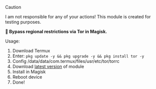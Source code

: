 > [!CAUTION]
> I am not responsible for any of your actions! This module is created for testing purposes.

**🧅 Bypass regional restrictions via Tor in Magisk.**

Usage:
1. Download Termux
2. Enter: ```pkg update -y && pkg upgrade -y && pkg install tor -y```
3. Config /data/data/com.termux/files/usr/etc/tor/torrc
4. Download [latest version](https://github.com/sevcator/Tor4Magisk/releases/latest) of module
5. Install in Magisk
6. Reboot device
7. Done!
